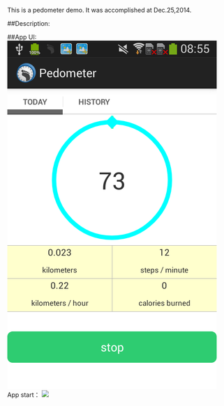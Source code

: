 
This is a pedometer demo. It was accomplished at Dec.25,2014.

##Description:

##App UI:
![App start](/image/start.png)
App start：
<img src="https://github.com/lemondy/LemonPedometer/tree/master/image/start.png">

